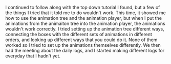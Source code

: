 I continued to follow along with the top down tutorial I found, but a few of the things I tried that it told me to do wouldn't work. This time, it showed me how to use the animation tree and the animation player, but when I put the animations from the animaiton tree into the animation player, the animations wouldn't work correctly. I tried setting up the animation tree different ways, connecting the boxes with the different sets of animations in different orders, and looking up different ways that you could do it. None of them worked so I tried to set up the animations themselves differently. We then had the meeting about the daily logs, and I started making different logs for everyday that I hadn't yet.
